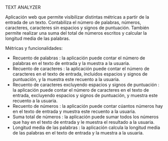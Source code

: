 TEXT ANALYZER

Aplicación web que permite visibilizar distintas métricas a partir de la entrada de un texto. Contabiliza el número de palabras, números, caracteres, caracteres sin espacios y signos de puntuación. También permite realizar una suma del total de números escritos y calcular la longitud media de las palabras.

Métricas y funcionalidades:

* Recuento de palabras : la aplicación puede contar el número de
palabras en el texto de entrada y la muestra a la usuaria.
* Recuento de caracteres : la aplicación puede contar el número de
caracteres en el texto de entrada, incluidos espacios y signos de
puntuación, y la muestra este recuento a la usuaria.
* Recuento de caracteres excluyendo espacios y signos de puntuación :
la aplicación puede contar el número de caracteres en el texto de
entrada, excluyendo espacios y signos de puntuación, y muestra este recuento a la usuaria.
* Recuento de números : la aplicación puede contar cúantos números hay en el texto de entrada y muestra este recuento a la usuaria.
* Suma total de números : la aplicación puede sumar todos los números que hay en el texto de entrada y le muestra el resultado a la usuaria.
* Longitud media de las palabras : la aplicación calcula la
longitud media de las palabras en el texto de entrada y la muestra a la usuaria.
